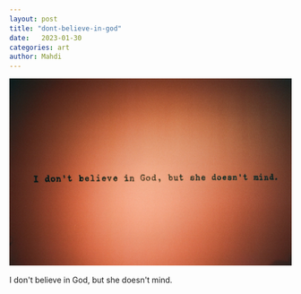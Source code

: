 ```yaml
---
layout: post
title: "dont-believe-in-god"
date:   2023-01-30
categories: art
author: Mahdi
---
```


![dont-believe-in-god](/img/arts/nikon-fm/dont-believe-in-god.jpg)

<span class='image-details'>
I don't believe in God, but she doesn't mind.
</span>
